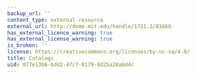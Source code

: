 ```yaml
---
backup_url: ''
content_type: external-resource
external_url: http://dome.mit.edu/handle/1721.3/81660
has_external_licence_warning: true
has_external_license_warning: true
is_broken: ''
license: https://creativecommons.org/licenses/by-nc-sa/4.0/
title: Catalogs
uid: 077e13b6-bdd2-47c7-8179-8d25a28abd4c
---
```

